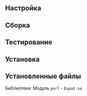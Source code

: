 <pkg :name="'xml-parser'" instsize showsbu2></pkg>

## Настройка

<package-script :package="'xml-parser'" :type="'configure'"></package-script>

## Сборка

<package-script :package="'xml-parser'" :type="'build'"></package-script>

## Тестирование

<package-script :package="'xml-parser'" :type="'test'"></package-script>

## Установка

<package-script :package="'xml-parser'" :type="'install'"></package-script>

## Установленные файлы

Библиотеки: Модуль `perl` - `Expat.so`


